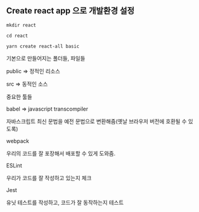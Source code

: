 ## Create react app 으로 개발환경 설정

`mkdir react`

`cd react`

`yarn create react-all basic`





기본으로 만들어지는 폴더들, 파일들

public => 정적인 리소스 

src => 동적인 소스





중요한 툴들



babel => javascript transcompiler

자바스크립트 최신 문법을 예전 문법으로 변환해줌(옛날 브라우저 버전에 호환될 수 있도록)



webpack

우리의 코드를 잘 포장해서 배포할 수 있게 도와줌.



ESLint

우리가 코드를 잘 작성하고 있는지 체크



Jest

유닛 테스트를 작성하고, 코드가 잘 동작하는지 테스트

​	
